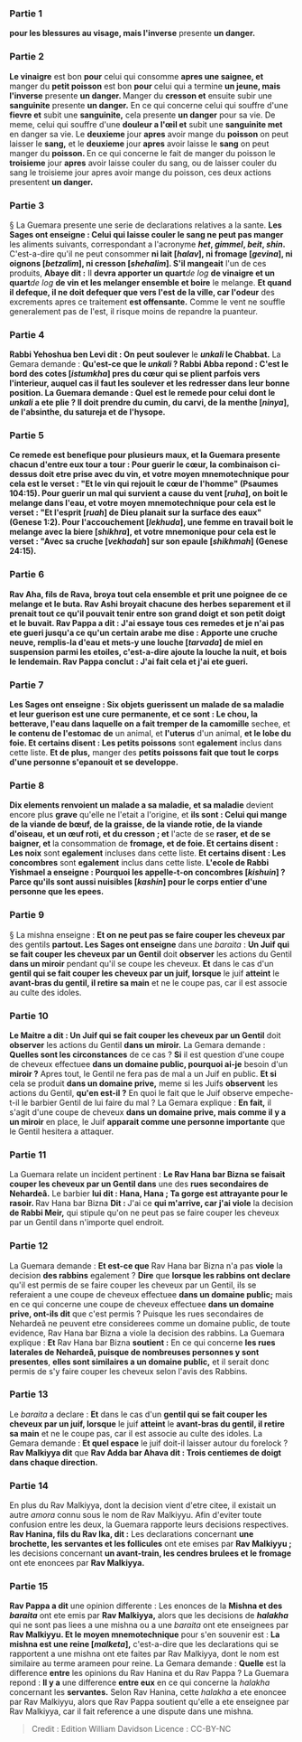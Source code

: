 
### Partie 1
<b>pour les blessures au visage, mais l'inverse</b> presente <b>un danger.</b>

### Partie 2
<b>Le vinaigre</b> est bon <b>pour</b> celui qui consomme <b>apres une saignee, et</b> manger du <b>petit poisson</b> est bon <b>pour</b> celui qui a termine <b>un jeune, mais l'inverse</b> presente <b>un danger. </b> Manger du <b>cresson et</b> ensuite subir une <b>sanguinite</b> presente <b>un danger.</b> En ce qui concerne celui qui souffre d'une <b>fievre et</b> subit une <b>sanguinite,</b> cela presente <b>un danger</b> pour sa vie. De meme, celui qui souffre d'une <b>douleur a l'œil et</b> subit une <b>sanguinite met</b> en danger sa vie. Le <b>deuxieme</b> jour <b>apres</b> avoir mange du <b>poisson</b> on peut laisser le <b>sang,</b> et le <b>deuxieme</b> jour <b>apres</b> avoir laisse le <b>sang</b> on peut manger du <b>poisson. </b> En ce qui concerne le fait de manger du poisson le <b>troisieme</b> jour <b>apres</b> avoir laisse couler du sang, ou de laisser couler du sang le troisieme jour apres avoir mange du poisson, ces deux actions presentent <b>un danger.</b>

### Partie 3
§ La Guemara presente une serie de declarations relatives a la sante. <b>Les Sages ont enseigne : Celui qui laisse couler le sang ne peut pas manger</b> les aliments suivants, correspondant a l'acronyme <b><i>het</i>, <i>gimmel</i>, <i>beit</i>, <i>shin</i>. </b> C'est-a-dire qu'il ne peut consommer <b>ni lait [<i>halav</i>], ni fromage [<i>gevina</i>], ni oignons [<i>betzalim</i>], ni cresson [<i>shehalim</i>]. S'il mangeait</b> l'un de ces produits, <b>Abaye dit :</b> Il <b>devra apporter un quart</b><i>de log</i> <b>de vinaigre et un quart</b><i>de log</i> <b>de vin et les melanger ensemble et boire</b> le melange. <b>Et quand il defeque, il ne doit defequer que vers l'est de la ville, car l'odeur</b> des excrements apres ce traitement <b>est offensante.</b> Comme le vent ne souffle generalement pas de l'est, il risque moins de repandre la puanteur.

### Partie 4
<b>Rabbi Yehoshua ben Levi dit : On peut soulever</b> le <b><i>unkali</i> le Chabbat.</b> La Gemara demande : <b>Qu'est-ce que le <b><i>unkali</i> ? Rabbi Abba repond :</b> C'est le <b>bord des cotes [<i>istumkha</i>] pres du cœur</b> qui se plient parfois vers l'interieur, auquel cas il faut les soulever et les redresser dans leur bonne position. La Guemara demande : <b>Quel</b> est <b>le remede</b> pour celui dont le <i>unkali</i> a ete plie ? Il doit <b>prendre du cumin, du carvi, de la menthe [<i>ninya</i>], de l'absinthe, du satureja et de l'hysope.</b>

### Partie 5
Ce remede est benefique pour plusieurs maux, et la Guemara presente chacun d'entre eux tour a tour : <b>Pour</b> guerir le <b>cœur,</b> la combinaison ci-dessus doit etre prise <b>avec du vin, et votre moyen mnemotechnique</b> pour cela est le verset : <b>"Et le vin qui rejouit le cœur de l'homme"</b> (Psaumes 104:15). <b>Pour</b> guerir un mal qui survient a cause du <b>vent [<i>ruha</i>],</b> on boit le melange <b>dans l'eau, et votre moyen mnemotechnique</b> pour cela est le verset : <b>"Et l'esprit [<i>ruah</i>] de Dieu planait sur la surface des eaux"</b> (Genese 1:2). <b>Pour l'accouchement [<i>lekhuda</i>],</b> une femme en travail boit le melange <b>avec la biere [<i>shikhra</i>], et votre mnemonique</b> pour cela est le verset : <b>"Avec sa cruche [<i>vekhadah</i>] sur son epaule [<i>shikhmah</i>]</b> (Genese 24:15).

### Partie 6
<b>Rav Aha, fils de Rava, broya tout cela ensemble et prit une poignee de</b> ce melange <b>et le buta. Rav Ashi broyait chacune</b> des herbes <b>separement et il prenait tout</b> ce qu'il pouvait tenir entre <b>son grand doigt et son petit doigt</b> et le buvait. <b>Rav Pappa a dit : J'ai essaye tous ces</b> remedes <b>et je n'ai pas ete gueri jusqu'a ce qu'un certain arabe me dise : Apporte une cruche neuve, remplis-la d'eau et mets-y une louche [<i>tarvada</i>] de miel en suspension parmi les etoiles,</b> c'est-a-dire ajoute la louche la nuit, <b>et bois le lendemain.</b> Rav Pappa conclut : <b>J'ai fait cela et j'ai ete gueri.</b>

### Partie 7
<b>Les Sages ont enseigne : Six objets guerissent un malade de sa maladie et leur guerison est</b> une <b>cure permanente, et ce sont : Le chou, la betterave, l'eau</b> dans laquelle on a fait tremper de la camomille</b> sechee, et <b>le contenu de l'estomac</b> <b>de</b> un animal, et <b>l'uterus</b> d'un animal, <b>et le lobe du foie. Et certains disent : Les petits poissons</b> sont <b>egalement</b> inclus dans cette liste. <b>Et de plus,</b> manger des <b>petits poissons fait que tout le corps d'une personne s'epanouit et se developpe.</b>

### Partie 8
<b>Dix elements renvoient un malade a sa maladie, et sa maladie</b> devient encore plus <b>grave</b> qu'elle ne l'etait a l'origine, et <b>ils sont : Celui qui mange de la viande de bœuf, de la graisse, de la viande rotie, de la viande d'oiseau, et un œuf roti, et du cresson ; et</b> l'acte de se <b>raser, et de se baigner, et</b> la consommation de <b>fromage, et de foie. Et certains disent : Les noix</b> sont <b>egalement</b> incluses dans cette liste. <b>Et certains disent : Les concombres</b> sont <b>egalement</b> inclus dans cette liste. <b>L'ecole de Rabbi Yishmael a enseigne : Pourquoi les appelle-t-on concombres [<i>kishuin</i>] ? Parce qu'ils sont aussi nuisibles [<i>kashin</i>] pour le corps entier d'une personne que les epees.</b>

### Partie 9
§ La mishna enseigne : <b>Et on ne peut pas se faire couper les cheveux par</b> des gentils <b>partout. Les Sages ont enseigne</b> dans une <i>baraita</i> : <b>Un Juif qui se fait couper les cheveux par un Gentil</b> doit <b>observer</b> les actions du Gentil <b>dans un miroir</b> pendant qu'il se coupe les cheveux. <b>Et</b> dans le cas d'un <b>gentil qui se fait couper les cheveux par un juif, lorsque</b> le juif <b>atteint</b> le <b>avant-bras du gentil, il retire sa main</b> et ne le coupe pas, car il est associe au culte des idoles.

### Partie 10
<b>Le Maitre a dit : Un Juif qui se fait couper les cheveux par un Gentil</b> doit <b>observer</b> les actions du Gentil <b>dans un miroir.</b> La Gemara demande : <b>Quelles sont les circonstances</b> de ce cas ? <b>Si</b> il est question d'une coupe de cheveux effectuee <b>dans un domaine public, pourquoi ai-je</b> besoin d'un <b>miroir ?</b> Apres tout, le Gentil ne fera pas de mal a un Juif en public. <b>Et si</b> cela se produit <b>dans un domaine prive,</b> meme si les Juifs <b>observent</b> les actions du Gentil, <b>qu'en est-il ?</b> En quoi le fait que le Juif observe empeche-t-il le barbier Gentil de lui faire du mal ? La Gemara explique : <b>En fait,</b> il s'agit d'une coupe de cheveux <b>dans un domaine prive, mais comme il y a un miroir</b> en place, le Juif <b>apparait comme une personne importante</b> que le Gentil hesitera a attaquer.

### Partie 11
La Guemara relate un incident pertinent : <b>Le Rav Hana bar Bizna se faisait couper les cheveux par un Gentil dans</b> une des <b>rues secondaires de Nehardeâ.</b> Le barbier <b>lui dit : Hana, Hana ; Ta gorge est attrayante pour le rasoir. </b> Rav Hana bar Bizna <b>Dit : </b> J'ai ce <b>qui m'arrive, car j'ai viole</b> la decision <b>de Rabbi Meir,</b> qui stipule qu'on ne peut pas se faire couper les cheveux par un Gentil dans n'importe quel endroit.

### Partie 12
La Guemara demande : <b>Et est-ce que</b> Rav Hana bar Bizna n'a pas <b>viole</b> la decision <b>des rabbins</b> egalement ? <b>Dire</b> que <b>lorsque les rabbins ont declare</b> qu'il est permis de se faire couper les cheveux par un Gentil, ils se referaient a une coupe de cheveux effectuee <b>dans un domaine public;</b> mais en ce qui concerne une coupe de cheveux effectuee <b>dans un domaine prive, ont-ils dit</b> que c'est permis ? Puisque les rues secondaires de Nehardeâ ne peuvent etre considerees comme un domaine public, de toute evidence, Rav Hana bar Bizna a viole la decision des rabbins. La Guemara explique : <b>Et</b> Rav Hana bar Bizna <b>soutient :</b> En ce qui concerne <b>les rues laterales de Nehardeâ, puisque de nombreuses personnes y sont presentes</b>, <b>elles sont similaires a un domaine public,</b> et il serait donc permis de s'y faire couper les cheveux selon l'avis des Rabbins.

### Partie 13
Le <i>baraita</i> a declare : <b>Et</b> dans le cas d'un <b>gentil qui se fait couper les cheveux par un juif, lorsque</b> le juif <b>atteint</b> le <b>avant-bras du gentil, il retire sa main</b> et ne le coupe pas, car il est associe au culte des idoles. La Gemara demande : <b>Et quel espace</b> le juif doit-il laisser autour du forelock ? <b>Rav Malkiyya dit</b> que <b>Rav Adda bar Ahava dit : Trois centiemes de doigt dans chaque direction.</b>

### Partie 14
En plus du Rav Malkiyya, dont la decision vient d'etre citee, il existait un autre <i>amora</i> connu sous le nom de Rav Malkiyyu. Afin d'eviter toute confusion entre les deux, la Guemara rapporte leurs decisions respectives. <b>Rav Hanina, fils du Rav Ika, dit :</b> Les declarations concernant <b>une brochette, les servantes et les follicules</b> ont ete emises par <b>Rav Malkiyyu ;</b> les decisions concernant <b>un avant-train, les cendres brulees et le fromage</b> ont ete enoncees par <b>Rav Malkiyya.</b>

### Partie 15
<b>Rav Pappa a dit</b> une opinion differente : Les enonces de la <b>Mishna et des <i>baraita</i></b> ont ete emis par <b>Rav Malkiyya,</b> alors que les decisions de <b><i>halakha</i></b> qui ne sont pas liees a une mishna ou a une <i>baraita</i> ont ete enseignees par <b>Rav Malkiyyu. Et le moyen mnemotechnique</b> pour s'en souvenir est : <b>La mishna est une reine [<i>malketa</i>],</b> c'est-a-dire que les declarations qui se rapportent a une mishna ont ete faites par Rav Malkiyya, dont le nom est similaire au terme arameen pour reine. La Gemara demande : <b>Quelle</b> est la difference <b>entre</b> les opinions du Rav Hanina et du Rav Pappa ? La Guemara repond : <b>Il y a</b> une difference <b>entre eux</b> en ce qui concerne la <i>halakha</i> concernant les <b>servantes.</b> Selon Rav Hanina, cette <i>halakha</i> a ete enoncee par Rav Malkiyyu, alors que Rav Pappa soutient qu'elle a ete enseignee par Rav Malkiyya, car il fait reference a une dispute dans une mishna.

>Credit : Edition William Davidson
>Licence : CC-BY-NC